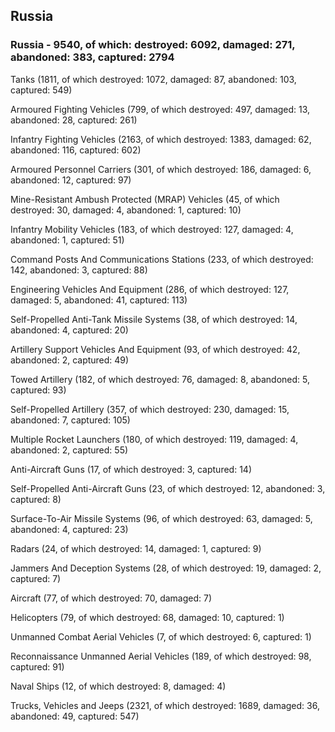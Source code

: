 
 
 ## Russia
 
 ### Russia - 9540, of which: destroyed: 6092, damaged: 271, abandoned: 383, captured: 2794

 

 

 Tanks (1811, of which destroyed: 1072, damaged: 87, abandoned: 103, captured: 549)

 Armoured Fighting Vehicles (799, of which destroyed: 497, damaged: 13, abandoned: 28, captured: 261)

 Infantry Fighting Vehicles (2163, of which destroyed: 1383, damaged: 62, abandoned: 116, captured: 602)

 Armoured Personnel Carriers (301, of which destroyed: 186, damaged: 6, abandoned: 12, captured: 97)

 Mine-Resistant Ambush Protected (MRAP) Vehicles (45, of which destroyed: 30, damaged: 4, abandoned: 1, captured: 10)

 Infantry Mobility Vehicles (183, of which destroyed: 127, damaged: 4, abandoned: 1, captured: 51)

 Command Posts And Communications Stations (233, of which destroyed: 142, abandoned: 3, captured: 88)

 Engineering Vehicles And Equipment (286, of which destroyed: 127, damaged: 5, abandoned: 41, captured: 113)

 Self-Propelled Anti-Tank Missile Systems (38, of which destroyed: 14, abandoned: 4, captured: 20)

 Artillery Support Vehicles And Equipment (93, of which destroyed: 42, abandoned: 2, captured: 49)

 Towed Artillery (182, of which destroyed: 76, damaged: 8, abandoned: 5, captured: 93)

 Self-Propelled Artillery (357, of which destroyed: 230, damaged: 15, abandoned: 7, captured: 105)

 Multiple Rocket Launchers (180, of which destroyed: 119, damaged: 4, abandoned: 2, captured: 55)

 Anti-Aircraft Guns (17, of which destroyed: 3, captured: 14)

 Self-Propelled Anti-Aircraft Guns (23, of which destroyed: 12, abandoned: 3, captured: 8)

 Surface-To-Air Missile Systems (96, of which destroyed: 63, damaged: 5, abandoned: 4, captured: 23)

 Radars (24, of which destroyed: 14, damaged: 1, captured: 9)

 Jammers And Deception Systems (28, of which destroyed: 19, damaged: 2, captured: 7)

 Aircraft (77, of which destroyed: 70, damaged: 7)

 Helicopters (79, of which destroyed: 68, damaged: 10, captured: 1)

 Unmanned Combat Aerial Vehicles (7, of which destroyed: 6, captured: 1)

 Reconnaissance Unmanned Aerial Vehicles (189, of which destroyed: 98, captured: 91)

 Naval Ships (12, of which destroyed: 8, damaged: 4)

 Trucks, Vehicles and Jeeps (2321, of which destroyed: 1689, damaged: 36, abandoned: 49, captured: 547)

